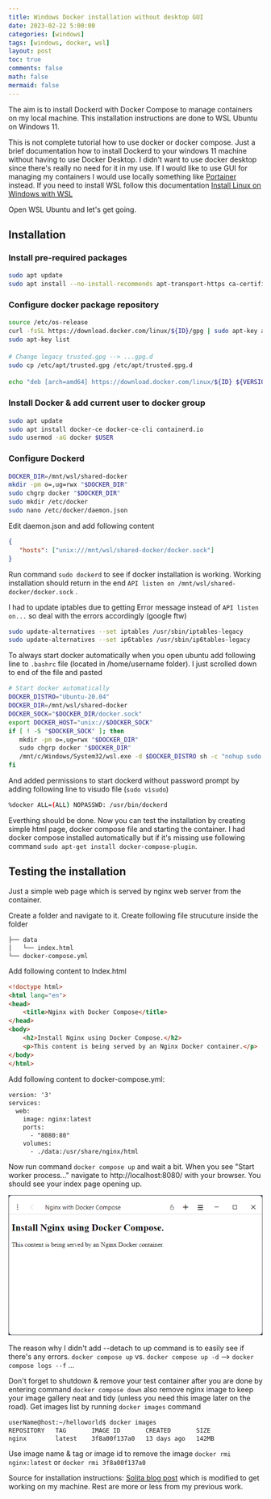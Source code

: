 ```yaml
---
title: Windows Docker installation without desktop GUI
date: 2023-02-22 5:00:00 
categories: [windows]
tags: [windows, docker, wsl]
layout: post
toc: true
comments: false
math: false
mermaid: false
---
```


The aim is to install Dockerd with Docker Compose to manage containers on my local machine. This installation instructions are done to WSL Ubuntu on Windows 11. 

This is not complete tutorial how to use docker or docker compose. Just a brief documentation how to install Dockerd to your windows 11 machine without having to use Docker Desktop.
I didn't want to use docker desktop since there's really no need for it in my use. If I would like to use GUI for managing my containers I would use locally something like [Portainer](https://github.com/portainer/portainer) instead.
If you need to install WSL follow this documentation [Install Linux on Windows with WSL](https://learn.microsoft.com/en-us/windows/wsl/install)

Open WSL Ubuntu and let's get going. 

## Installation
### Install pre-required packages
```bash
sudo apt update
sudo apt install --no-install-recommends apt-transport-https ca-certificates curl gnupg2
```

### Configure docker package repository
```bash
source /etc/os-release
curl -fsSL https://download.docker.com/linux/${ID}/gpg | sudo apt-key add -
sudo apt-key list

# Change legacy trusted.gpg --> ...gpg.d
sudo cp /etc/apt/trusted.gpg /etc/apt/trusted.gpg.d

echo "deb [arch=amd64] https://download.docker.com/linux/${ID} ${VERSION_CODENAME} stable" | sudo tee /etc/apt/sources.list.d/docker.list
```

### Install Docker & add current user to docker group
```bash
sudo apt update
sudo apt install docker-ce docker-ce-cli containerd.io
sudo usermod -aG docker $USER
```

### Configure Dockerd
```bash
DOCKER_DIR=/mnt/wsl/shared-docker
mkdir -pm o=,ug=rwx "$DOCKER_DIR"
sudo chgrp docker "$DOCKER_DIR"
sudo mkdir /etc/docker
sudo nano /etc/docker/daemon.json
```
Edit daemon.json and add following content
```json
{
   "hosts": ["unix:///mnt/wsl/shared-docker/docker.sock"]
}
```

Run command `sudo dockerd` to see if docker installation is working. Working installation should return in the end `API listen on /mnt/wsl/shared-docker/docker.sock` .

I had to update iptables due to getting Error message instead of `API listen on...`  so deal with the errors accordingly (google ftw)
```bash
sudo update-alternatives --set iptables /usr/sbin/iptables-legacy
sudo update-alternatives --set ip6tables /usr/sbin/ip6tables-legacy
```

To always start docker automatically when you open ubuntu add following line to `.bashrc` file (located in /home/username folder). I just scrolled down to end of the file and pasted 
```bash
# Start docker automatically
DOCKER_DISTRO="Ubuntu-20.04"
DOCKER_DIR=/mnt/wsl/shared-docker
DOCKER_SOCK="$DOCKER_DIR/docker.sock"
export DOCKER_HOST="unix://$DOCKER_SOCK"
if [ ! -S "$DOCKER_SOCK" ]; then
   mkdir -pm o=,ug=rwx "$DOCKER_DIR"
   sudo chgrp docker "$DOCKER_DIR"
   /mnt/c/Windows/System32/wsl.exe -d $DOCKER_DISTRO sh -c "nohup sudo -b dockerd < /dev/null > $DOCKER_DIR/dockerd.log 2>&1"
fi
```

And added permissions to start dockerd without password prompt by adding following line to visudo file (`sudo visudo`)
```bash
%docker ALL=(ALL) NOPASSWD: /usr/bin/dockerd
```

Everthing should be done. Now you can test the installation by creating simple html page, docker compose file and starting the container.
I had docker compose installed automatically but if it's missing use following command `sudo apt-get install docker-compose-plugin`.

## Testing the installation

Just a simple web page which is served by nginx web server from the container.

Create a folder and navigate to it. Create following file strucuture inside the folder
```
├── data
│   └── index.html
└── docker-compose.yml
```

Add following content to Index.html
```html
<!doctype html>
<html lang="en">
<head>
    <title>Nginx with Docker Compose</title>
</head>
<body>
    <h2>Install Nginx using Docker Compose.</h2>
    <p>This content is being served by an Nginx Docker container.</p>
</body>
</html>
```

Add following content to docker-compose.yml:
```docker
version: '3'
services:
  web:
    image: nginx:latest
    ports:
      - "8080:80"
    volumes:
      - ./data:/usr/share/nginx/html
```

Now run command `docker compose up` and wait a bit. 
When you see "Start worker process..." navigate to http://localhost:8080/ with your browser. 
You should see your index page opening up. 

![Docker compose results in browser](/assets/img/2023-02-22-Windows-Docker-installation-without-desktop-GUI/browser.png)

The reason why I didn't add --detach to up command is to easily see if there's any errors. `docker compose up` vs. `docker compose up -d` --> `docker compose logs --f` ...

Don't forget to shutdown & remove your test container after you are done by entering command `docker compose down` 
also remove nginx image to keep your image gallery neat and tidy (unless you need this image later on the road). Get images list by running `docker images` command
```shell
userName@host:~/helloworld$ docker images
REPOSITORY   TAG       IMAGE ID       CREATED       SIZE
nginx        latest    3f8a00f137a0   13 days ago   142MB
```

Use image name & tag or image id to remove the image
`docker rmi nginx:latest` or `docker rmi 3f8a00f137a0`

Source for installation instructions: [Solita blog post](https://dev.solita.fi/2021/12/21/docker-on-wsl2-without-docker-desktop.html) which is modified to get working on my machine.
Rest are more or less from my previous work.